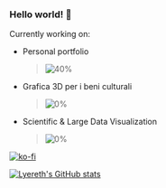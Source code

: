 ### Hello world! 👋

Currently working on:
- Personal portfolio 
  > ![40%](https://progress-bar.dev/40)
- Grafica 3D per i beni culturali
  > ![0%](https://progress-bar.dev/0)
- Scientific & Large Data Visualization
  > ![0%](https://progress-bar.dev/0)


[![ko-fi](https://ko-fi.com/img/githubbutton_sm.svg)](https://ko-fi.com/X8X092BO)

[![Lyereth's GitHub stats](https://github-readme-stats.vercel.app/api?username=lyereth&show_icons=true&theme=tokyonight)](https://github.com/anuraghazra/github-readme-stats)

